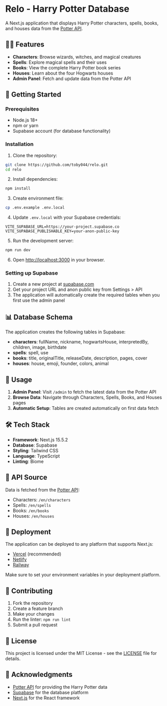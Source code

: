 # Relo - Harry Potter Database

A Next.js application that displays Harry Potter characters, spells, books, and houses data from the [Potter API](https://potterapi-fedeperin.vercel.app).

## 🧙‍♂️ Features

- **Characters**: Browse wizards, witches, and magical creatures
- **Spells**: Explore magical spells and their uses  
- **Books**: View the complete Harry Potter book series
- **Houses**: Learn about the four Hogwarts houses
- **Admin Panel**: Fetch and update data from the Potter API

## 🚀 Getting Started

### Prerequisites

- Node.js 18+ 
- npm or yarn
- Supabase account (for database functionality)

### Installation

1. Clone the repository:
```bash
git clone https://github.com/toby044/relo.git
cd relo
```

2. Install dependencies:
```bash
npm install
```

3. Create environment file:
```bash
cp .env.example .env.local
```

4. Update `.env.local` with your Supabase credentials:
```env
VITE_SUPABASE_URL=https://your-project.supabase.co
VITE_SUPABASE_PUBLISHABLE_KEY=your-anon-public-key
```

5. Run the development server:
```bash
npm run dev
```

6. Open [http://localhost:3000](http://localhost:3000) in your browser.

### Setting up Supabase

1. Create a new project at [supabase.com](https://supabase.com)
2. Get your project URL and anon public key from Settings > API
3. The application will automatically create the required tables when you first use the admin panel

## 📊 Database Schema

The application creates the following tables in Supabase:

- **characters**: fullName, nickname, hogwartsHouse, interpretedBy, children, image, birthdate
- **spells**: spell, use  
- **books**: title, originalTitle, releaseDate, description, pages, cover
- **houses**: house, emoji, founder, colors, animal

## 🔧 Usage

1. **Admin Panel**: Visit `/admin` to fetch the latest data from the Potter API
2. **Browse Data**: Navigate through Characters, Spells, Books, and Houses pages
3. **Automatic Setup**: Tables are created automatically on first data fetch

## 🛠️ Tech Stack

- **Framework**: Next.js 15.5.2
- **Database**: Supabase
- **Styling**: Tailwind CSS
- **Language**: TypeScript
- **Linting**: Biome

## 📡 API Source

Data is fetched from the [Potter API](https://potterapi-fedeperin.vercel.app):
- Characters: `/en/characters`
- Spells: `/en/spells` 
- Books: `/en/books`
- Houses: `/en/houses`

## 🚀 Deployment

The application can be deployed to any platform that supports Next.js:

- [Vercel](https://vercel.com) (recommended)
- [Netlify](https://netlify.com)
- [Railway](https://railway.app)

Make sure to set your environment variables in your deployment platform.

## 🤝 Contributing

1. Fork the repository
2. Create a feature branch
3. Make your changes
4. Run the linter: `npm run lint`
5. Submit a pull request

## 📄 License

This project is licensed under the MIT License - see the [LICENSE](LICENSE) file for details.

## 🙏 Acknowledgments

- [Potter API](https://potterapi-fedeperin.vercel.app) for providing the Harry Potter data
- [Supabase](https://supabase.com) for the database platform
- [Next.js](https://nextjs.org) for the React framework
